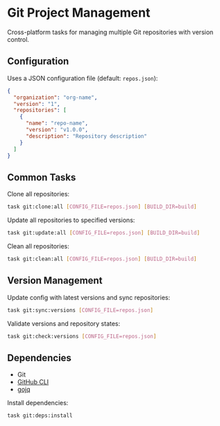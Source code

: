 # Git Project Management

Cross-platform tasks for managing multiple Git repositories with version control.

## Configuration

Uses a JSON configuration file (default: `repos.json`):
```json
{
  "organization": "org-name",
  "version": "1",
  "repositories": [
    {
      "name": "repo-name",
      "version": "v1.0.0",
      "description": "Repository description"
    }
  ]
}
```

## Common Tasks

Clone all repositories:
```bash
task git:clone:all [CONFIG_FILE=repos.json] [BUILD_DIR=build]
```

Update all repositories to specified versions:
```bash
task git:update:all [CONFIG_FILE=repos.json] [BUILD_DIR=build]
```

Clean all repositories:
```bash
task git:clean:all [CONFIG_FILE=repos.json] [BUILD_DIR=build]
```

## Version Management

Update config with latest versions and sync repositories:
```bash
task git:sync:versions [CONFIG_FILE=repos.json]
```

Validate versions and repository states:
```bash
task git:check:versions [CONFIG_FILE=repos.json]
```

## Dependencies
- Git
- [GitHub CLI](https://cli.github.com/)
- [gojq](https://github.com/itchyny/gojq)

Install dependencies:
```bash
task git:deps:install
```
